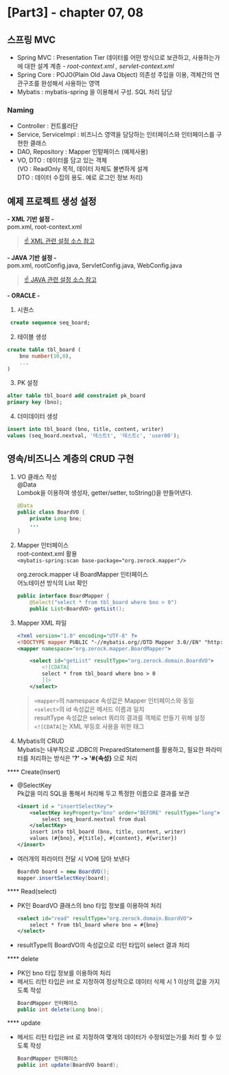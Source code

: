 
[Part3] - chapter 07, 08
=========================

스프링 MVC
---------------
- Spring MVC : Presentation Tier 데이터를 어떤 방식으로 보관하고, 사용하는가에 대한 설계 계층   - *root-context.xml , servlet-context.xml*
- Spring Core : POJO(Plain Old Java Object) 의존성 주입을 이용, 객체간의 연관구조를 완성해서 사용하는 영역   
- Mybatis : mybatis-spring 을 이용해서 구성. SQL 처리 담당 

### Naming 
- Controller : 컨트롤러단
- Service, ServiceImpl : 비즈니스 영역을 담당하는 인터페이스와 인터페이스를 구현한 클래스 
- DAO, Repository : Mapper 인텉페이스 (예제사용)
- VO, DTO : 데이터를 담고 있는 객체    
            (VO : ReadOnly 목적, 데이터 자체도 불변하게 설계   
            DTO : 데이터 수집의 용도. 예로 로그인 정보 처리)

예제 프로젝트 생성 설정
-----------------
**- XML 기반 설정 -**     
pom.xml, root-context.xml
> [☝ XML 관련 설정 소스 참고](https://github.com/tyakamyz/spring_study/blob/master/personal_folder/tongyo/Memo/Spring%20and%20Java/Spring%20Legacy%20Project_%EC%85%8B%ED%8C%85(xml%20version).md)


**- JAVA 기반 설정 -**  
pom.xml, rootConfig.java, ServletConfig.java, WebConfig.java
> [☝ JAVA 관련 설정 소스 참고](https://github.com/tyakamyz/spring_study/blob/master/personal_folder/tongyo/Memo/Spring%20and%20Java/Spring%20Legacy%20Project_%EC%85%8B%ED%8C%85(java%20version).md)


**- ORACLE -**  
1. 시퀀스   
```sql
 create sequence seq_board; 
```
2. 테이블 생성
```sql
create table tbl_board (
    bno number(10,0),
    ...
)
```
3. PK 설정
```sql
alter table tbl_board add constraint pk_board 
primary key (bno);
```
4. 더미데이터 생성
```sql
insert into tbl_board (bno, title, content, writer)
values (seq_board.nextval, '테스트t', '테스트c', 'user00');
```

영속/비즈니스 계층의 CRUD 구현
----------------
1. VO 클래스 작성   
@Data    
Lombok을 이용하여 생성자, getter/setter, toString()을 만들어낸다. 
    ```java 
    @Data
    public class BoardVO {
        private Long bno; 
        ...
    }
    ```

2. Mapper 인터페이스   
root-context.xml 활용   
```<mybatis-spring:scan base-package="org.zerock.mapper"/>```   

    org.zerock.mapper 내 BoardMapper 인터페이스   
    어노테이션 방식의 List 확인 
    ```java 
    public interface BoardMapper {
        @Select("select * from tbl_board where bno > 0")
        public List<BoardVO> getList();
    ```

3. Mapper XML 파일 
    ```xml
    <?xml version="1.0" encoding="UTF-8" ?>
    <!DOCTYPE mapper PUBLIC "-//mybatis.org//DTD Mapper 3.0//EN" "http://mybatis.org/dtd/mybatis-3-mapper.dtd">
    <mapper namespace="org.zerock.mapper.BoardMapper">

        <select id="getList" resultType="org.zerock.domain.BoardVO">
            <![CDATA[
            select * from tbl_board where bno > 0
            ]]>
        </select>
    ```
    > ```<mapper>```의 namespace 속성값은 Mapper 인터페이스와 동일   
    > ```<select>```의 id 속성값은 메서드 이름과 일치   
    > resultType 속성값은 select 쿼리의 결과를 객체로 만들기 위해 설정   
    > ```<![CDATA[```는 XML 부등호 사용을 위한 태그    

4. Mybatis의 CRUD   
Mybatis는 내부적으로 JDBC의 PreparedStatement를 활용하고, 필요한 파라미터를 처리하는 방식은 **'?' -> '#{속성}** 으로 처리

**** Create(Insert)
* @SelectKey   
 Pk값을 미리 SQL을 통해서 처리해 두고 특정한 이름으로 결과를 보관
    ```xml
    <insert id = "insertSelectKey">
        <selectKey keyProperty="bno" order="BEFORE" resultType="long">
            select seq_board.nextval from dual
        </selectKey>
        insert into tbl_board (bno, title, content, writer)
        values (#{bno}, #{title}, #{content}, #{writer})
    </insert>
    ```
* 여러개의 파라미터 전달 시 VO에 담아 보낸다
    ```java
    BoardVO board = new BoardVO();
    mapper.insertSelectKey(board);
    ```

**** Read(select)   
* PK인 BoardVO 클래스의 bno 타입 정보를 이용하여 처리
    ```xml
    <select id="read" resultType="org.zerock.domain.BoardVO">
		select * from tbl_board where bno = #{bno}
	</select>
    ```
* resultType의 BoardVO의 속성값으로 리턴 타입이 select 결과 처리     

**** delete   
* PK인 bno 타입 정보를 이용하여 처리
* 메서드 리턴 타입은 int 로 지정하여 정상적으로 데이터 삭제 시 1 이상의 값을 가지도록 작성 
    ```java
    BoardMapper 인터페이스 
    public int delete(Long bno);
    ```

**** update   
* 메서드 리턴 타입은 int 로 지정하여 몇개의 데이터가 수정되었는가를 처리 할 수 있도록 작성
    ```java
    BoardMapper 인터페이스 
    public int update(BoardVO board);
    ```
